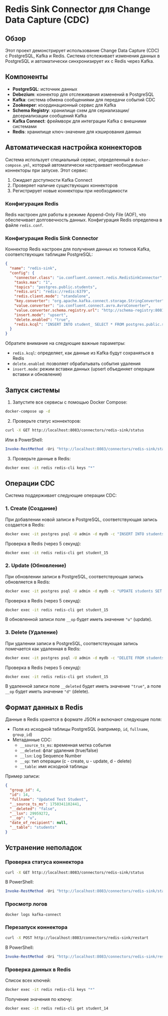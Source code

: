 # Redis Sink Connector для Change Data Capture (CDC)

## Обзор

Этот проект демонстрирует использование Change Data Capture (CDC) с PostgreSQL, Kafka и Redis. Система отслеживает изменения данных в PostgreSQL и автоматически синхронизирует их с Redis через Kafka.

## Компоненты

- **PostgreSQL**: источник данных
- **Debezium**: коннектор для отслеживания изменений в PostgreSQL
- **Kafka**: система обмена сообщениями для передачи событий CDC
- **Zookeeper**: координационный сервис для Kafka
- **Schema Registry**: хранилище схем для сериализации/десериализации сообщений Kafka
- **Kafka Connect**: фреймворк для интеграции Kafka с внешними системами
- **Redis**: хранилище ключ-значение для кэширования данных

## Автоматическая настройка коннекторов

Система использует специальный сервис, определенный в `docker-compose.yml`, который автоматически настраивает необходимые коннекторы при запуске. Этот сервис:

1. Ожидает доступности Kafka Connect
2. Проверяет наличие существующих коннекторов
3. Регистрирует новые коннекторы при необходимости

### Конфигурация Redis

Redis настроен для работы в режиме Append-Only File (AOF), что обеспечивает долговечность данных. Конфигурация Redis определена в файле `redis.conf`.

### Конфигурация Redis Sink Connector

Коннектор Redis настроен для получения данных из топиков Kafka, соответствующих таблицам PostgreSQL:

```json
{
  "name": "redis-sink",
  "config": {
    "connector.class": "io.confluent.connect.redis.RedisSinkConnector",
    "tasks.max": "1",
    "topics": "postgres.public.students",
    "redis.uri": "redis://redis:6379",
    "redis.client.mode": "standalone",
    "key.converter": "org.apache.kafka.connect.storage.StringConverter",
    "value.converter": "io.confluent.connect.avro.AvroConverter",
    "value.converter.schema.registry.url": "http://schema-registry:8081",
    "insert.mode": "upsert",
    "delete.enabled": "true",
    "redis.kcql": "INSERT INTO student_ SELECT * FROM postgres.public.students PK id"
  }
}
```

Обратите внимание на следующие важные параметры:
- `redis.kcql`: определяет, как данные из Kafka будут сохраняться в Redis
- `delete.enabled`: позволяет обрабатывать события удаления
- `insert.mode`: режим вставки данных (upsert объединяет операции вставки и обновления)

## Запуск системы

1. Запустите все сервисы с помощью Docker Compose:

```bash
docker-compose up -d
```

2. Проверьте статус коннекторов:

```bash
curl -X GET http://localhost:8083/connectors/redis-sink/status
```

Или в PowerShell:

```powershell
Invoke-RestMethod -Uri "http://localhost:8083/connectors/redis-sink/status" -Method Get
```

3. Проверьте данные в Redis:

```bash
docker exec -it redis redis-cli keys "*"
```

## Операции CDC

Система поддерживает следующие операции CDC:

### 1. Create (Создание)

При добавлении новой записи в PostgreSQL, соответствующая запись создается в Redis:

```bash
docker exec -it postgres psql -U admin -d mydb -c "INSERT INTO students (id, fullname, group_id) VALUES (15, 'New Student', 4);"
```

Проверка в Redis (через 5 секунд):

```bash
docker exec -it redis redis-cli get student_15
```

### 2. Update (Обновление)

При обновлении записи в PostgreSQL, соответствующая запись обновляется в Redis:

```bash
docker exec -it postgres psql -U admin -d mydb -c "UPDATE students SET fullname = 'Updated Student' WHERE id = 15;"
```

Проверка в Redis (через 5 секунд):

```bash
docker exec -it redis redis-cli get student_15
```

В обновленной записи поле `__op` будет иметь значение `"u"` (update).

### 3. Delete (Удаление)

При удалении записи в PostgreSQL, соответствующая запись помечается как удаленная в Redis:

```bash
docker exec -it postgres psql -U admin -d mydb -c "DELETE FROM students WHERE id = 15;"
```

Проверка в Redis (через 5 секунд):

```bash
docker exec -it redis redis-cli get student_15
```

В удаленной записи поле `__deleted` будет иметь значение `"true"`, а поле `__op` будет иметь значение `"d"` (delete).

## Формат данных в Redis

Данные в Redis хранятся в формате JSON и включают следующие поля:
- Поля из исходной таблицы PostgreSQL (например, `id`, `fullname`, `group_id`)
- Метаданные CDC:
  - `__source_ts_ms`: временная метка события
  - `__deleted`: флаг удаления (true/false)
  - `__lsn`: Log Sequence Number
  - `__op`: тип операции (c - create, u - update, d - delete)
  - `__table`: имя исходной таблицы

Пример записи:
```json
{
  "group_id": 4,
  "id": 14,
  "fullname": "Updated Test Student",
  "__source_ts_ms": 1750341102441,
  "__deleted": "false",
  "__lsn": 29959272,
  "__op": "u",
  "date_of_recipient": null,
  "__table": "students"
}
```

## Устранение неполадок

### Проверка статуса коннектора

```bash
curl -X GET http://localhost:8083/connectors/redis-sink/status
```

В PowerShell:
```powershell
Invoke-RestMethod -Uri "http://localhost:8083/connectors/redis-sink/status" -Method Get
```

### Просмотр логов

```bash
docker logs kafka-connect
```

### Перезапуск коннектора

```bash
curl -X POST http://localhost:8083/connectors/redis-sink/restart
```

В PowerShell:
```powershell
Invoke-RestMethod -Uri "http://localhost:8083/connectors/redis-sink/restart" -Method Post
```

### Проверка данных в Redis

Список всех ключей:
```bash
docker exec -it redis redis-cli keys "*"
```

Получение значения по ключу:
```bash
docker exec -it redis redis-cli get student_14
``` 